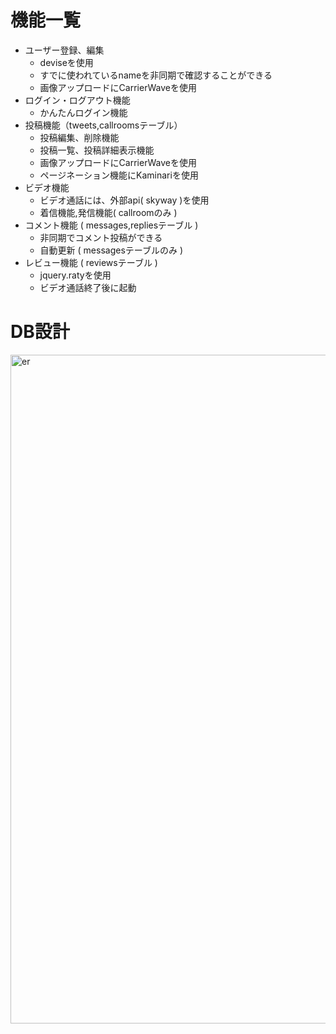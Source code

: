 # 機能一覧
- ユーザー登録、編集
  - deviseを使用
  - すでに使われているnameを非同期で確認することができる
  -  画像アップロードにCarrierWaveを使用
- ログイン・ログアウト機能
  - かんたんログイン機能
- 投稿機能（tweets,callroomsテーブル）
  - 投稿編集、削除機能
  - 投稿一覧、投稿詳細表示機能
  - 画像アップロードにCarrierWaveを使用
  - ページネーション機能にKaminariを使用
- ビデオ機能
  - ビデオ通話には、外部api( skyway )を使用
  - 着信機能,発信機能( callroomのみ )
- コメント機能 ( messages,repliesテーブル )
  - 非同期でコメント投稿ができる
  - 自動更新 ( messagesテーブルのみ )
- レビュー機能 ( reviewsテーブル )
  - jquery.ratyを使用
  - ビデオ通話終了後に起動

# DB設計

<img width="1070" alt="er" src="https://user-images.githubusercontent.com/64767604/89150600-e3654980-d599-11ea-883d-27fab3026b3a.png">